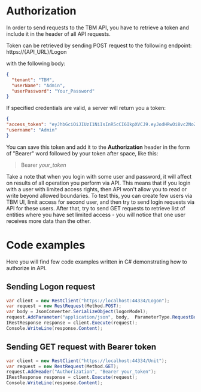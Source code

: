 # Authorization #
In order to send requests to the TBM API, you have to retrieve a token and include it in the header of all API requests.

Token can be retrieved by sending POST request to the following endpoint:
https://{API_URL}/Logon

with the following body:

   ```json
   {
     "tenant": "TBM",
     "userName": "Admin",
     "userPassword": "Your_Password"
   }
   ```

If specified credentials are valid, a server will return you a token:

   ```json
   {
   "access_token": "eyJhbGciOiJIUzI1NiIsInR5cCI6IkpXVCJ9.eyJodHRwOi8vc2NoZW1hcy54bWxzb2FwLm9yZy93cy8yMDA1LzA1L2lkZW50aXR5L2NsYWltcy9uYW1lIjoiQWRtaW4iLCJodHRwOi8vc2NoZW1hcy5taWNyb3NvZnQuY29tL3dzLzIwMDgvMDYvaWRlbnRpdHkvY2xhaW1zL3JvbGUiOiJUQk0iLCJuYmYiOjE2MzMwODExNjMsImV4cCI6MTYzNTY3MzE2MywiaXNzIjoiTXlBdXRoU2VydmVyIiwiYXVkIjoiTXlBdXRoQ2xpZW50In0.kLWE3QxZCDsuhHCf8JJq1CzZ1E867GYNFz1pwaenapg",
   "username": "Admin"
   }
   ```

You can save this token and add it to the **Authorization** header in the form of "Bearer" word followed by your token after space, like this:
   >Bearer *your_token*

Take a note that when you login with some user and password, it will affect on results of all operation you perform via API. This means that if you login with a user with limited access rights, then API won't allow you to read or write beyond allowed boundaries. To test this, you can create few users via TBM UI, limit access for second user, and then try to send login requests via API for these users. After that, try to send GET requests to retrieve list of entities where you have set limited access - you will notice that one user receives more data than the other.

# Code examples #

Here you will find few code examples written in C# demonstrating how to authorize in API.

## Sending Logon request

   ```cs
   var client = new RestClient("https://localhost:44334/Logon");
   var request = new RestRequest(Method.POST);
   var body = JsonConverter.SerializeObject(logonModel);
   request.AddParameter("application/json", body,  ParameterType.RequestBody);
   IRestResponse response = client.Execute(request);
   Console.WriteLine(response.Content);
   ```

## Sending GET request with Bearer token

   ````cs
   var client = new RestClient("https://localhost:44334/Unit");
   var request = new RestRequest(Method.GET);
   request.AddHeader("Authorization", "Bearer your_token");
   IRestResponse response = client.Execute(request);
   Console.WriteLine(response.Content);
   ````